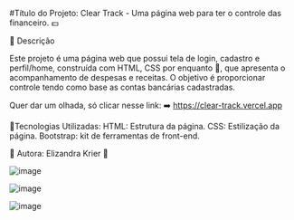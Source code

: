 #Título do Projeto: Clear Track - Uma página web para ter o controle das financeiro. 💵

📌 Descrição

Este projeto é uma página web que possui tela de login, cadastro e perfil/home, construída com HTML, CSS por enquanto 📆, que apresenta o acompanhamento de despesas e receitas. O objetivo é proporcionar controle tendo como base as contas bancárias cadastradas.

Quer dar um olhada, só clicar nesse link: ➡️ https://clear-track.vercel.app

📌Tecnologias Utilizadas: HTML: Estrutura da página. CSS: Estilização da página. Bootstrap: kit de ferramentas de front-end.

📌 Autora: Elizandra Krier 🖤

![image](https://github.com/user-attachments/assets/8d3ee39f-6a9d-46a6-906d-6fab97fb275d)

![image](https://github.com/user-attachments/assets/a1150306-e54b-49ab-bc11-8156121f9a04)

![image](https://github.com/user-attachments/assets/39af3c88-b789-48f1-89ad-58ddbdcce0fb)


